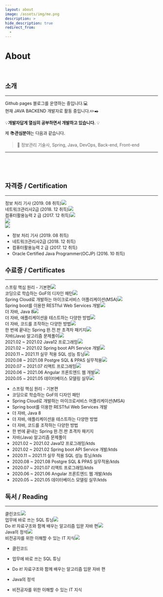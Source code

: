 ```yaml
---
layout: about
image: /assets/img/me.png
description: >
hide_description: true
redirect_from:
  -
---
```


# About

<!--author-->

<br>

## 소개
---
Github pages 블로그를 운영하는 중입니다.💻  
현재 JAVA BACKEND 개발자로 활동 중입니다.✏️✒️


 💡__개발자답게 열심히 공부하면서 개발하고 있습니다.__ 💡

제 📚**관심분야**는 다음과 같습니다.

> 📝 정보관리 기술사, Spring, Java, DevOps, Back-end, Front-end

<!-- 저에게 조금 관심이 생기셨다면 [이력서](/public/CV.pdf)를 확인해주시면 감사하겠습니다! 😃 -->

---


<br>
<br>
<br>

## 자격증 / Certification
---
<div class="certifi">
    <div>정보 처리 기사 (2019. 08 취득)<img src= "/assets/img/Certification/6.png"></div>
    <div>네트워크관리사2급 (2018. 12 취득)<img src= "/assets/img/Certification/5.png"></div>
    <div>컴퓨터활용능력 2 급 (2017. 12 취득)<img src= "/assets/img/Certification/4.png"></div>
    <div><Oracle Certified Java Programmer(OCJP) (2016. 10 취득)<img src= "/assets/img/Certification/3.png"></div>
    <div><img src= "/assets/img/Certification/2.png"></div>
    <div><img src= "/assets/img/Certification/1.png"></div>
</div>

- 정보 처리 기사 (2019. 08 취득)
- 네트워크관리사2급 (2018. 12 취득)
- 컴퓨터활용능력 2 급 (2017. 12 취득)
- Oracle Certified Java Programmer(OCJP) (2016. 10 취득)

## 수료증 / Certificates
---

<div class="certifi">
    <div>스프링 핵심 원리 - 기본편<img src= "/assets/img/Certificates/16.png"></div>
    <div>코딩으로 학습하는 GoF의 디자인 패턴<img src= "/assets/img/Certificates/14.png"></div>
    <div>Spring Cloud로 개발하는 마이크로서비스 어플리케이션(MSA)<img src= "/assets/img/Certificates/15.png"></div>
    <div>Spring boot를 이용한 RESTful Web Services 개발<img src= "/assets/img/Certificates/13.png"></div>
    <div>더 자바, Java 8<img src= "/assets/img/Certificates/12.png"></div>
    <div>더 자바, 애플리케이션을 테스트하는 다양한 방법<img src= "/assets/img/Certificates/11.png"></div>
    <div>더 자바, 코드를 조작하는 다양한 방법<img src= "/assets/img/Certificates/10.png"></div>
    <div>한 번에 끝내는 Spring 완.전.판 초격차 패키지<img src= "/assets/img/Certificates/9.png"></div>
    <div>자바(Java) 알고리즘 문제풀이<img src= "/assets/img/Certificates/8.png"></div>
    <div>2021.02 ~ 2021.02 Java12 프로그래밍<img src= "/assets/img/Certificates/7.png"></div>
    <div>2021.02 ~ 2021.02 Spring boot API Service 개발<img src= "/assets/img/Certificates/6.png"></div>
    <div>2020.11 ~ 2021.11 실무 적용 SQL 성능 튜닝<img src= "/assets/img/Certificates/5.png"></div>
    <div>2020.08 ~ 2021.08 Postgre SQL & PPAS 실무적용<img src= "/assets/img/Certificates/4.png"></div>
    <div>2020.07 ~ 2021.07 리액트 프로그래밍<img src= "/assets/img/Certificates/3.png"></div>
    <div>2020.06 ~ 2021.06 Angular 프론트엔드 웹 개발<img src= "/assets/img/Certificates/2.png"></div>
    <div>2020.05 ~ 2021.05 데이터베이스 모델링 실무<img src= "/assets/img/Certificates/1.png"></div>
</div>

- 스프링 핵심 원리 - 기본편
- 코딩으로 학습하는 GoF의 디자인 패턴
- Spring Cloud로 개발하는 마이크로서비스 어플리케이션(MSA)
- Spring boot를 이용한 RESTful Web Services 개발
- 더 자바, Java 8
- 더 자바, 애플리케이션을 테스트하는 다양한 방법
- 더 자바, 코드를 조작하는 다양한 방법
- 한 번에 끝내는 Spring 완.전.판 초격차 패키지
- 자바(Java) 알고리즘 문제풀이
- 2021.02 ~ 2021.02 Java12 프로그래밍/ktds
- 2021.02 ~ 2021.02 Spring boot API Service 개발/ktds
- 2020.11 ~ 2021.11 실무 적용 SQL 성능 튜닝/ktds
- 2020.08 ~ 2021.08 Postgre SQL & PPAS 실무적용/ktds
- 2020.07 ~ 2021.07 리액트 프로그래밍/ktds
- 2020.06 ~ 2021.06 Angular 프론트엔드 웹 개발/ktds
- 2020.05 ~ 2021.05 데이터베이스 모델링 실무/ktds


## 독서 / Reading
---

<div class="certifi">
    <div>클린코드<img src= "/assets/img/Reading/5.jpg"></div>
    <div>업무에 바로 쓰는 SQL 튜닝<img src= "/assets/img/Reading/4.jpg"></div>
    <div>Do it! 자료구조와 함께 배우는 알고리즘 입문 자바 편<img src= "/assets/img/Reading/3.png"></div>
    <div>Java의 정석<img src= "/assets/img/Reading/2.jpg"></div>
    <div>비전공자를 위한 이해할 수 있는 IT 지식<img src= "/assets/img/Reading/1.png"></div>
</div>

- 클린코드
- 업무에 바로 쓰는 SQL 튜닝
- Do it! 자료구조와 함께 배우는 알고리즘 입문 자바 편
- Java의 정석
- 비전공자를 위한 이해할 수 있는 IT 지식



  <script>
    $(document).ready(function(){
      $('.certifi').slick({
         autoplay : true, /*자동으로 슬라이딩됨*/
         dots : true, /* 하단 점 버튼 */
         speed : 100 /* 이미지가 슬라이딩시 걸리는 시간 */,
         infinite : true,
         autoplaySpeed : 30000 /* 이미지가 다른 이미지로 넘어 갈때의 텀 */,
         arrows : true,
         slidesToShow : 1,
         slidesToScroll : 1,
         touchMove : true, /* 마우스 클릭으로 끌어서 슬라이딩 가능여부 */
         nextArrows : true, /* 넥스트버튼 */
         prevArrows : true,
         arrow : true, /*false면 좌우 버튼 없음, true면 좌우 버튼 보임*/
         fade : false
        });
    });
  </script>

<!-- ## 좋아하는 그림

![Luncheon_of_Boating_Party](/assets/img/Luncheon_of_Boating_Party.JPG)

[Google Arts & Culture](https://artsandculture.google.com/asset/luncheon-of-the-boating-party-pierre-auguste-renoir/mgHsTKDNJVzPAg) ©  <b> Pierre-Auguste Renoir</b>. <code>Luncheon of the Boating Party</code>.  _1880-1881_. Oil on canvas -->
